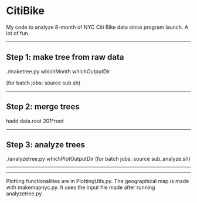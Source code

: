 CitiBike
========

My code to analyze 8-month of NYC Citi Bike data since program launch. A lot of fun.

-------------------------------
Step 1: make tree from raw data
-------------------------------
./maketree.py whichMonth whichOutputDir

(for batch jobs: source sub.sh)


-------------------------------
Step 2: merge trees
-------------------------------
hadd data.root 201*root



-------------------------------
Step 3: analyze trees
-------------------------------
./analyzetree.py whichPlotOutputDir
(for batch jobs: source sub_analyze.sh)


-------------------------------
-------------------------------
Plotting functionalities are in PlottingUtls.py.
The geographical map is made with makemapnyc.py. It uses the input file made after running analyzetree.py.

